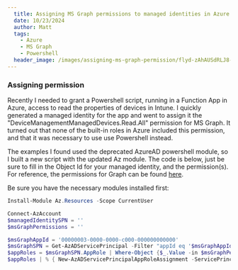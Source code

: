 ```yaml
---
  title: Assigning MS Graph permissions to managed identities in Azure
  date: 10/23/2024
  author: Matt
  tags: 
    - Azure
    - MS Graph
    - Powershell
  header_image: /images/assigning-ms-graph-permission/flyd-zAhAUSdRLJ8-unsplash_cropped.jpg
---
```


### Assigning permission

Recently I needed to grant a Powershell script, running in a Function App in Azure, access to read the properties of devices in Intune. I quickly generated a managed identity for the app and went to assign it the "DeviceManagementManagedDevices.Read.All" permission for MS Graph. It turned out that none of the built-in roles in Azure included this permission, and that it was necessary to use use Powershell instead.

The examples I found used the deprecated AzureAD powershell module, so I built a new script with the updated Az module. The code is below, just be sure to fill in the Object Id for your managed identity, and the permission(s). For reference, the permissions for Graph can be found [here](https://learn.microsoft.com/en-us/graph/permissions-reference).

Be sure you have the necessary modules installed first:

```powershell
Install-Module Az.Resources -Scope CurrentUser
```

```powershell
Connect-AzAccount
$managedIdentitySPN = ''
$msGraphPermissions = ''

$msGraphAppId = '00000003-0000-0000-c000-000000000000'
$msGraphSPN = Get-AzADServicePrincipal -Filter "appId eq '$msGraphAppId'"
$appRoles = $msGraphSPN.AppRole | Where-Object {$_.Value -in $msGraphPermissions -and $_.AllowedMemberType -contains 'Application'}
$appRoles | % { New-AzADServicePrincipalAppRoleAssignment -ServicePrincipalId $managedIdentitySPN -ResourceId $msGraphSPN.Id -AppRoleId $_.Id }
```
